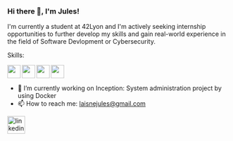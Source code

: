 ### Hi there 👋, I'm Jules!
I'm currently a student at 42Lyon and I'm actively seeking internship opportunities to further develop my skills and gain real-world experience in the field of Software Devlopment or Cybersecurity.

Skills:

<img align='left' height=30 src="https://cdn.jsdelivr.net/gh/devicons/devicon/icons/c/c-original.svg" />
<img align='left' height=30 src="https://cdn.jsdelivr.net/gh/devicons/devicon/icons/cplusplus/cplusplus-original.svg" />
<img align='left' height=30 src="https://cdn.jsdelivr.net/gh/devicons/devicon/icons/git/git-original.svg" />
<img height=30 src="https://cdn.jsdelivr.net/gh/devicons/devicon/icons/docker/docker-original-wordmark.svg" />
          
          
- 🔭 I’m currently working on Inception: System administration project by using Docker 
- 📫 How to reach me: laisnejules@gmail.com

[<img src='https://cdn.jsdelivr.net/gh/devicons/devicon/icons/linkedin/linkedin-original.svg' alt='linkedin' height='40'>](https://www.linkedin.com/in/https://www.linkedin.com/in/jules-laisn%C3%A9//)
